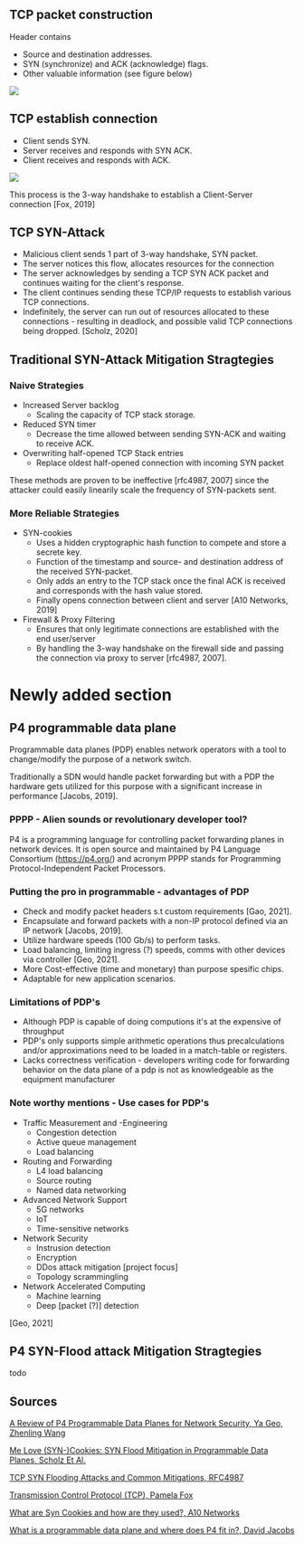 ## TCP packet construction
Header contains 
* Source and destination addresses.
* SYN (synchronize) and ACK (acknowledge) flags.
* Other valuable information (see figure below)

![](https://cdn.kastatic.org/ka-perseus-images/9a4a79816965be53e1071cf6b0e2991cb4d170ca.svg)

## TCP establish connection
* Client sends SYN.
* Server receives and responds with SYN ACK.
* Client receives and responds with ACK. 

![](https://cdn.kastatic.org/ka-perseus-images/d09f9d37ff2a2deb21a8822f8c99ba6b86319f0b.svg)

This process is the 3-way handshake to establish a Client-Server connection [Fox, 2019]

## TCP SYN-Attack
* Malicious client sends 1 part of 3-way handshake, SYN packet.
* The server notices this flow, allocates resources for the connection
* The server acknowledges by sending a TCP SYN ACK packet and continues waiting for the client's response.
* The client continues sending these TCP/IP requests to establish various TCP connections.
* Indefinitely, the server can run out of resources allocated to these connections - resulting in deadlock, and possible valid TCP connections being dropped.
  [Scholz, 2020]

## Traditional SYN-Attack Mitigation Stragtegies
### Naive Strategies
* Increased Server backlog
  - Scaling the capacity of TCP stack storage.
* Reduced SYN timer
  - Decrease the time allowed between sending SYN-ACK and waiting to receive ACK.
* Overwriting half-opened TCP Stack entries
  - Replace oldest half-opened connection with incoming SYN packet 

These methods are proven to be ineffective [rfc4987, 2007] since the attacker could easily linearily scale the frequency of SYN-packets sent.

### More Reliable Strategies
* SYN-cookies
  - Uses a hidden cryptographic hash function to compete and store a secrete key. 
  - Function of the timestamp and source- and destination address of the received SYN-packet.
  - Only adds an entry to the TCP stack once the final ACK is received and corresponds with the hash value stored.
  - Finally opens connection between client and server
  [A10 Networks, 2019]
* Firewall & Proxy Filtering
  - Ensures that only legitimate connections are established with the end user/server
  -  By handling the 3-way handshake on the firewall side and passing the connection via proxy to server [rfc4987, 2007].
  
# Newly added section
## P4 programmable data plane
Programmable data planes (PDP) enables network operators with a tool to change/modify the purpose of a network switch. 

Traditionally a SDN would handle packet forwarding but with a PDP the hardware gets utilized for this purpose with a significant increase in performance [Jacobs, 2019].

### PPPP - Alien sounds or revolutionary developer tool?
P4 is a programming language for controlling packet forwarding planes in network devices. It is open source and maintained by P4 Language Consortium (https://p4.org/) and acronym PPPP stands for Programming Protocol-Independent Packet Processors.

### Putting the pro in programmable - advantages of PDP
* Check and modify packet headers s.t custom requirements [Gao, 2021].
* Encapsulate and forward packets with a non-IP protocol defined via an IP network [Jacobs, 2019].
* Utilize hardware speeds (100 Gb/s) to perform tasks.
* Load balancing, limiting ingress (?) speeds, comms with other devices via controller [Geo, 2021].
* More Cost-effective (time and monetary) than purpose spesific chips.
* Adaptable for new application scenarios.

### Limitations of PDP's
  * Although PDP is capable of doing computions it's at the expensive of throughput
  * PDP's only supports simple arithmetic operations thus precalculations and/or approximations need to be loaded in a match-table or registers.
  * Lacks correctness verification - developers writing code for forwarding behavior on the data plane of a pdp is not as knowledgeable as the equipment manufacturer

### Note worthy mentions - Use cases for PDP's
* Traffic Measurement and -Engineering
  - Congestion detection
  - Active queue management
  - Load balancing
* Routing and Forwarding
  - L4 load balancing
  - Source routing
  - Named data networking
* Advanced Network Support
  - 5G networks
  - IoT
  - Time-sensitive networks  
* Network Security
  - Instrusion detection
  - Encryption
  - DDos attack mitigation [project focus]
  - Topology scrammingling
* Network Accelerated Computing
  - Machine learning
  - Deep [packet (?)] detection

[Geo, 2021]
  

## P4 SYN-Flood attack Mitigation Stragtegies
todo


## Sources
[A Review of P4 Programmable Data Planes for Network Security, Ya Geo, Zhenling Wang](https://downloads.hindawi.com/journals/misy/2021/1257046.pdf)

[Me Love (SYN-)Cookies: SYN Flood Mitigation in Programmable Data Planes, Scholz Et Al.](https://arxiv.org/pdf/2003.03221.pdf)

[TCP SYN Flooding Attacks and Common Mitigations, RFC4987](https://datatracker.ietf.org/doc/html/rfc4987)

[Transmission Control Protocol (TCP), Pamela Fox](https://www.khanacademy.org/computing/computers-and-internet/xcae6f4a7ff015e7d:the-internet/xcae6f4a7ff015e7d:transporting-packets/a/transmission-control-protocol--tcp)

[What are Syn Cookies and how are they used?, A10 Networks](https://youtu.be/ymttSrEo0R0)


[What is a programmable data plane and where does P4 fit in?, David Jacobs](https://www.techtarget.com/searchnetworking/answer/What-is-a-programmable-data-plane-and-where-does-P4-fit-in)

